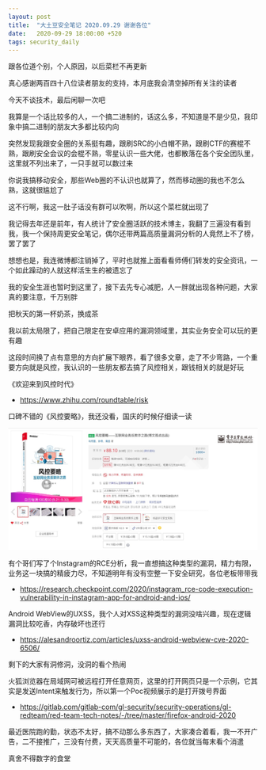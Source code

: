 ```yaml
---
layout: post
title:  "大土豆安全笔记 2020.09.29 谢谢各位"
date:   2020-09-29 18:00:00 +520
tags: security_daily
---
```


跟各位道个别，个人原因，以后菜栏不再更新

真心感谢两百四十八位读者朋友的支持，本月底我会清空掉所有关注的读者

今天不谈技术，最后闲聊一次吧

我算是一个话比较多的人，一个搞二进制的，话这么多，不知道是不是少见，我印象中搞二进制的朋友大多都比较内向

突然发现我跟安全圈的关系挺有趣，跟刷SRC的小白帽不熟，跟刷CTF的赛棍不熟，跟刷安全会议的会棍不熟，零星认识一些大佬，也都散落在各个安全团队里，这里就不列出来了，一只手就可以数过来

你说我搞移动安全，那些Web圈的不认识也就算了，然而移动圈的我也不怎么熟，这就很尴尬了

这不行啊，我这一肚子话没有群可以吹啊，所以这个菜栏就出现了

我记得去年还是前年，有人统计了安全圈活跃的技术博主，我翻了三遍没有看到我，我一个保持周更安全笔记，偶尔还带两篇高质量漏洞分析的人竟然上不了榜，罢了罢了

想想也是，我连微博都注销掉了，平时也就推上面看看师傅们转发的安全资讯，一个如此躁动的人就这样活生生的被遗忘了

我的安全生涯也暂时到这里了，接下去先专心减肥，人一胖就出现各种问题，大家真的要注意，千万别胖

把秋天的第一杯奶茶，换成茶

我以前太局限了，把自己限定在安卓应用的漏洞领域里，其实业务安全可以玩的更有趣

这段时间换了点有意思的方向扩展下眼界，看了很多文章，走了不少弯路，一个重要方向就是风控，我认识的一些朋友都去搞了风控相关，跟钱相关的就是好玩

《欢迎来到风控时代》
- https://www.zhihu.com/roundtable/risk

口碑不错的《风控要略》，我还没看，国庆的时候仔细读一读

![IMAGE](/assets/resources/A2AEDB0CAF13C09AF7D753E3A8786FA6.jpg)

有个哥们写了个Instagram的RCE分析，我一直想搞这种类型的漏洞，精力有限，业务这一块搞的精疲力尽，不知道明年有没有空整一下安全研究，各位老板带带我
- https://research.checkpoint.com/2020/instagram_rce-code-execution-vulnerability-in-instagram-app-for-android-and-ios/

Android WebView的UXSS，我个人对XSS这种类型的漏洞没啥兴趣，现在逻辑漏洞比较吃香，内存破坏也还行
- https://alesandroortiz.com/articles/uxss-android-webview-cve-2020-6506/

剩下的大家有洞修洞，没洞的看个热闹

火狐浏览器在局域网可被远程打开任意网页，这里的打开网页只是一个示例，它其实是发送Intent来触发行为，所以第一个Poc视频展示的是打开拨号界面​
- https://gitlab.com/gitlab-com/gl-security/security-operations/gl-redteam/red-team-tech-notes/-/tree/master/firefox-android-2020

最近医院跑的勤，状态不太好，搞不动那么多东西了，大家凑合着看，我一不开广告，二不接推广，三没有付费，天天高质量不可能的，各位就当每末看个消遣

真舍不得数字的食堂